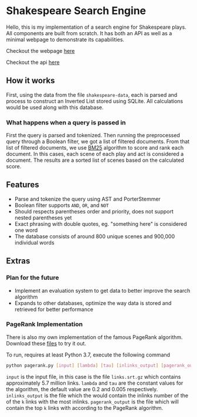 # Shakespeare Search Engine

Hello, this is my implementation of a search engine for Shakespeare plays. All components are built from scratch.
It has both an API as well as a minimal webpage to demonstrate its capabilities.

Checkout the webpage [here](http://18.222.201.31/)

Checkout the api [here](http://18.222.201.31/swagger)
## How it works

First, using the data from the file `shakespeare-data`, each is parsed and process to construct an Inverted List stored using SQLite. All calculations would be used along with this database.

### What happens when a query is passed in
First the query is parsed and tokenized. Then running the preprocessed query through a Boolean filter, we got a list of filtered documents. From that list of filtered documents, we use [BM25](https://en.wikipedia.org/wiki/Okapi_BM25#:~:text=5%20General%20references-,The%20ranking%20function,slightly%20different%20components%20and%20parameters.)
algorithm to score and rank each document. In this cases, each scene of each play and act is considered a document. The results are a sorted list of scenes based on the calculated score. 

## Features

- Parse and tokenize the query using AST and PorterStemmer
- Boolean filter supports `AND`, `OR`, and `NOT`
- Should respects parentheses order and priority, does not support nested parentheses yet
- Exact phrasing with double quotes, eg. "something here" is considered one word
- The database consists of around 800 unique scenes and 900,000 individual words


## Extras

### Plan for the future

- Implement an evaluation system to get data to better improve the search algorithm
- Expands to other databases, optimize the way data is stored and retrieved for better performance

### PageRank Implementation

There is also my own implementation of the famous PageRank algorithm. Download these [files](https://github.com/MorElf7/search-engine/tree/master/pagerank) to try it out.

To run, requires at least Python 3.7, execute the following command

```bash
python pagerank.py [input] [lambda] [tau] [inlinks_output] [pagerank_output] [k]
```

`input` is the input file, in this case is the file `links.srt.gz` which contains approximately 5.7 million links. `lambda` and `tau` are the constant values for the algorithm, the default value are 0.2 and 0.005 respectively. `inlinks_output` is the file which the would contain the inlinks number of the of the `k` links with the most inlinks. `pagerank_output` is the file which will contain the top `k` links with according to the PageRank algorithm.
